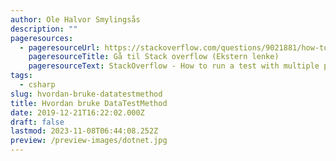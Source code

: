 ```yaml
---
author: Ole Halvor Smylingsås
description: ""
pageresources:
  - pageresourceUrl: https://stackoverflow.com/questions/9021881/how-to-run-a-test-method-with-multiple-parameters-in-mstest/13710788#13710788s
    pageresourceTitle: Gå til Stack overflow (Ekstern lenke)
    pageresourceText: StackOverflow - How to run a test with multiple parameters
tags:
  - csharp
slug: hvordan-bruke-datatestmethod
title: Hvordan bruke DataTestMethod
date: 2019-12-21T16:22:02.000Z
draft: false
lastmod: 2023-11-08T06:44:08.252Z
preview: /preview-images/dotnet.jpg
---
```


<!--more-->
